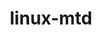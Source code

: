 ---
parent_project: linux
permalink: /engineering/projects/linux/linux-mtd/
project_link_name: linux-mtd
project_stats: 'true'
project_url: n/a
title: linux-mtd
image: /assets/images/projects/kernel.png
---